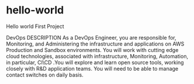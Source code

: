 # hello-world
Hello world First Project

DevOps DESCRIPTION
As a DevOps Engineer, you are responsible for, Monitoring, and Administering the infrastructure and applications on AWS Production and Sandbox environments.
You will work with cutting edge cloud technologies, associated with infrastructure, Monitoring, Automation, in particular, CI\CD .You will explore and learn open source tools, working closely with R&D application teams.
You will need to be able to manage contact switches on daily basis.

